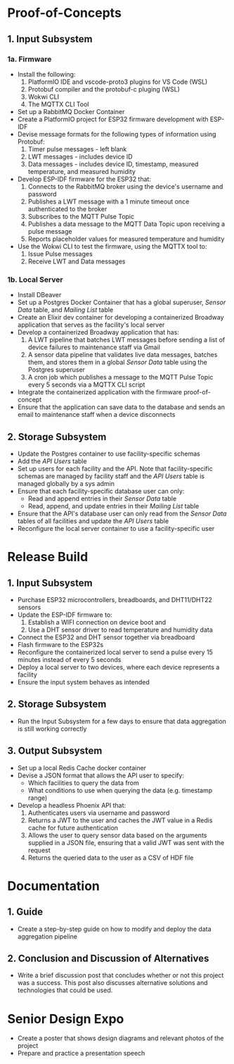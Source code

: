# Proof-of-Concepts
## 1. Input Subsystem
### 1a. Firmware
- Install the following:
	1. PlatformIO IDE and vscode-proto3 plugins for VS Code (WSL)
	2. Protobuf compiler and the protobuf-c pluging (WSL)
	3. Wokwi CLI
	4. The MQTTX CLI Tool
- Set up a RabbitMQ Docker Container 
- Create a PlatformIO project for ESP32 firmware development with ESP-IDF
- Devise message formats for the following types of information using Protobuf:
	1. Timer pulse messages - left blank
	2. LWT messages - includes device ID
	3. Data messages - includes device ID, timestamp, measured temperature, and measured humidity 
- Develop ESP-IDF firmware for the ESP32 that:
	1. Connects to the RabbitMQ broker using the device's username and password
	2. Publishes a LWT message with a 1 minute timeout once authenticated to the broker
	3. Subscribes to the MQTT Pulse Topic
	4. Publishes a data message to the MQTT Data Topic upon receiving a pulse message
	5. Reports placeholder values for measured temperature and humidity
- Use the Wokwi CLI to test the firmware, using the MQTTX tool to:
	1. Issue Pulse messages
	2. Receive LWT and Data messages

### 1b. Local Server
- Install DBeaver
- Set up a Postgres Docker Container that has a global superuser, *Sensor Data* table, and *Mailing List* table
- Create an Elixir dev container for developing a containerized Broadway application that serves as the facility's local server
- Develop a containerized Broadway application that has:
	1. A LWT pipeline that batches LWT messages before sending a list of device failures to maintenance staff via Gmail
	2. A sensor data pipeline that validates live data messages, batches them, and stores them in a global *Sensor Data* table using the Postgres superuser
	3. A cron job which publishes a message to the MQTT Pulse Topic every 5 seconds via a MQTTX CLI script
- Integrate the containerized application with the firmware proof-of-concept
- Ensure that the application can save data to the database and sends an email to maintenance staff when a device disconnects

## 2. Storage Subsystem
- Update the Postgres container to use facility-specific schemas
- Add the *API Users* table
- Set up users for each facility and the API. Note that facility-specific schemas are managed by facility staff and the *API Users* table is managed globally by a sys admin
- Ensure that each facility-specific database user can only:
	- Read and append entries in their  *Sensor Data* table 
	- Read, append, and update entries in their *Mailing List* table
- Ensure that the API's database user can only read from the *Sensor Data* tables of all facilities and update the *API Users* table
- Reconfigure the local server container to use a facility-specific user

# Release Build
## 1. Input Subsystem
- Purchase ESP32 microcontrollers, breadboards, and DHT11/DHT22 sensors
- Update the ESP-IDF firmware to:
	1. Establish a WIFI connection on device boot and 
	2. Use a DHT sensor driver to read temperature and humidity data
- Connect the ESP32 and DHT sensor together via breadboard
- Flash firmware to the ESP32s
- Reconfigure the containerized local server to send a pulse every 15 minutes instead of every 5 seconds
- Deploy a local server to two devices, where each device represents a facility
- Ensure the input system behaves as intended

## 2. Storage Subsystem
- Run the Input Subsystem for a few days to ensure that data aggregation is still working correctly

## 3. Output Subsystem
- Set up a local Redis Cache docker container
- Devise a JSON format that allows the API user to specify:
	- Which facilities to query the data from
	- What conditions to use when querying the data (e.g. timestamp range)
- Develop a headless Phoenix API that: 
	1. Authenticates users via username and password
	2. Returns a JWT to the user and caches the JWT value in a Redis cache for future authentication
	3. Allows the user to query sensor data based on the arguments supplied in a JSON file, ensuring that a valid JWT was sent with the request
	4. Returns the queried data to the user as a CSV of HDF file

# Documentation
## 1. Guide
- Create a step-by-step guide on how to modify and deploy the data aggregation pipeline
## 2. Conclusion and Discussion of Alternatives
- Write a brief discussion post that concludes whether or not this project was a success. This post also discusses alternative solutions and technologies that could be used. 

# Senior Design Expo
- Create a poster that shows design diagrams and relevant photos of the project
- Prepare and practice a presentation speech